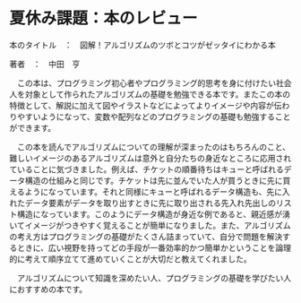 # 夏休み課題：本のレビュー

本のタイトル　：　図解！アルゴリズムのツボとコツがゼッタイにわかる本

著者　：　中田　亨

　この本は、プログラミング初心者やプログラミング的思考を身に付けたい社会人を対象として作られたアルゴリズムの基礎を勉強できる本です。またこの本の特徴として、解説に加えて図やイラストなどによってよりイメージや内容が伝わりやすいようになって、変数や配列などのプログラミングの基礎も勉強することができます。
 
　この本を読んでアルゴリズムについての理解が深まったのはもちろんのこと、難しいイメージのあるアルゴリズムは意外と自分たちの身近なところに応用されていることに気づきました。例えば、チケットの順番待ちはキューと呼ばれるデータ構造の仕組みと同じです。チケットは先に並んでいた人が買うときに先に買えるようになっています。それと同様にキューと呼ばれるデータ構造も、先に入れたデータ要素がデータを取り出すときに先に取り出される先入れ先出しのリスト構造になっています。このようにデータ構造が身近な例であると、親近感が湧いてイメージがつきやすく覚えることが簡単になりました。また、アルゴリズムの考え方はプログラミングの基礎がたくさん詰まっていて、自分で問題を解決するときに、広い視野を持ってどの手段が一番効率的かつ簡単かということを論理的に考えて順序立てて進めていくことが大切だと教えてくれました。

　アルゴリズムについて知識を深めたい人、プログラミングの基礎を学びたい人におすすめの本です。
 



